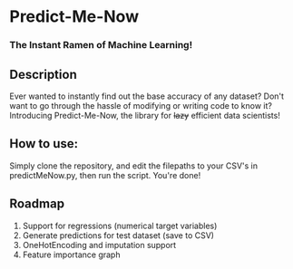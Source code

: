 # Predict-Me-Now
### The Instant Ramen of Machine Learning!

## Description

Ever wanted to instantly find out the base accuracy of any dataset? Don't want to go through the hassle of modifying or writing code to know it? Introducing Predict-Me-Now, the library for ~~lazy~~ efficient data scientists!

## How to use:

Simply clone the repository, and edit the filepaths to your CSV's in predictMeNow.py, then run the script. You're done! 

## Roadmap

1. Support for regressions (numerical target variables)
2. Generate predictions for test dataset (save to CSV)
3. OneHotEncoding and imputation support
4. Feature importance graph
